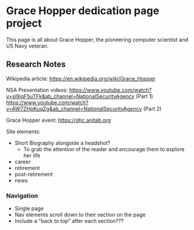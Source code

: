 # Grace Hopper dedication page project 
This page is all about Grace Hopper, the pioneering computer scientist and US Navy veteran. 

## Research Notes
Wikipedia article: https://en.wikipedia.org/wiki/Grace_Hopper

NSA Presentation videos:
 https://www.youtube.com/watch?v=si9iqF5uTFk&ab_channel=NationalSecurityAgency (Part 1)
 https://www.youtube.com/watch?v=AW7ZHpKuqZg&ab_channel=NationalSecurityAgency (Part 2)

 Grace Hopper event: https://ghc.anitab.org


 Site elements:
 - Short Biography alongside a headshot?
    - To grab the attention of the reader and encourage them to explore her life 
 - career
 - retirement
 - post-retirement 
 - news 

 ### Navigation 
 - Single page 
 - Nav elements scroll down to their section on the page 
 - Include a "back to top" after each section???